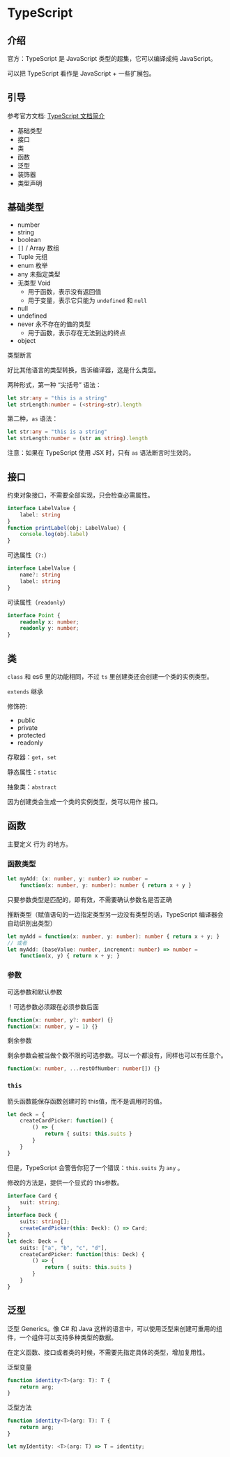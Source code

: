# TypeScript

## 介绍

官方：TypeScript 是 JavaScript 类型的超集，它可以编译成纯 JavaScript。

可以把 TypeScript 看作是 JavaScript + 一些扩展包。

## 引导

参考官方文档: [TypeScript 文档简介](https://www.tslang.cn/docs/home.html)

+ 基础类型
+ 接口
+ 类
+ 函数
+ 泛型
+ 装饰器
+ 类型声明

## 基础类型

+ number
+ string
+ boolean
+ `[]` / Array 数组
+ Tuple 元组
+ enum 枚举
+ any 未指定类型
+ 无类型 Void
  + 用于函数，表示没有返回值
  + 用于变量，表示它只能为 `undefined` 和 `null`
+ null
+ undefined
+ never 永不存在的值的类型
  + 用于函数，表示存在无法到达的终点
+ object

类型断言

好比其他语言的类型转换，告诉编译器，这是什么类型。

两种形式，第一种 “尖括号” 语法：

```ts
let str:any = "this is a string"
let strLength:number = (<string>str).length
```

第二种，`as` 语法：

```ts
let str:any = "this is a string"
let strLength:number = (str as string).length
```

注意：如果在 TypeScript 使用 JSX 时，只有 `as` 语法断言时生效的。

## 接口

约束对象接口，不需要全部实现，只会检查必需属性。

```ts
interface LabelValue {
    label: string
}
function printLabel(obj: LabelValue) {
    console.log(obj.label)
}
```

可选属性（`?:`）

```ts
interface LabelValue {
    name?: string
    label: string
}
```

可读属性（`readonly`）

```ts
interface Point {
    readonly x: number;
    readonly y: number;
}
```

## 类

`class` 和 es6 里的功能相同，不过 `ts` 里创建类还会创建一个类的实例类型。

`extends` 继承

修饰符:

+ public
+ private
+ protected
+ readonly

存取器：`get`，`set`

静态属性：`static`

抽象类：`abstract`

因为创建类会生成一个类的实例类型，类可以用作 接口。

## 函数

主要定义 行为 的地方。

### 函数类型

```ts
let myAdd: (x: number, y: number) => number = 
    function(x: number, y: number): number { return x + y }
```

只要参数类型是匹配的，即有效，不需要确认参数名是否正确

推断类型（赋值语句的一边指定类型另一边没有类型的话，TypeScript 编译器会自动识别出类型）

```ts
let myAdd = function(x: number, y: number): number { return x + y; }
// 或者
let myAdd: (baseValue: number, increment: number) => number =
    function(x, y) { return x + y; }
```

### 参数

可选参数和默认参数

！可选参数必须跟在必须参数后面

```ts
function(x: number, y?: number) {}
function(x: number, y = 1) {}
```

剩余参数

剩余参数会被当做个数不限的可选参数。可以一个都没有，同样也可以有任意个。

```ts
function(x: number, ...restOfNumber: number[]) {}
```

### `this`

箭头函数能保存函数创建时的 this值，而不是调用时的值。

```ts
let deck = {
    createCardPicker: function() {
        () => {
            return { suits: this.suits }
        }
    }
}
```

但是，TypeScript 会警告你犯了一个错误：`this.suits` 为 `any` 。

修改的方法是，提供一个显式的 this参数。

```ts
interface Card {
    suit: string;
}
interface Deck {
    suits: string[];
    createCardPicker(this: Deck): () => Card;
}
let deck: Deck = {
    suits: ["a", "b", "c", "d"],
    createCardPicker: function(this: Deck) {
        () => {
            return { suits: this.suits }
        }
    }
}
```

## 泛型

泛型 Generics。像 C# 和 Java 这样的语言中，可以使用泛型来创建可重用的组件，一个组件可以支持多种类型的数据。

在定义函数、接口或者类的时候，不需要先指定具体的类型，增加复用性。

泛型变量

```ts
function identity<T>(arg: T): T {
    return arg;
}
```

泛型方法

```ts
function identity<T>(arg: T): T {
    return arg;
}

let myIdentity: <T>(arg: T) => T = identity;
```
